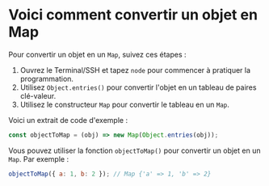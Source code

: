 # Voici comment convertir un objet en Map

Pour convertir un objet en un `Map`, suivez ces étapes :

1. Ouvrez le Terminal/SSH et tapez `node` pour commencer à pratiquer la programmation.
2. Utilisez `Object.entries()` pour convertir l'objet en un tableau de paires clé-valeur.
3. Utilisez le constructeur `Map` pour convertir le tableau en un `Map`.

Voici un extrait de code d'exemple :

```js
const objectToMap = (obj) => new Map(Object.entries(obj));
```

Vous pouvez utiliser la fonction `objectToMap()` pour convertir un objet en un `Map`. Par exemple :

```js
objectToMap({ a: 1, b: 2 }); // Map {'a' => 1, 'b' => 2}
```
